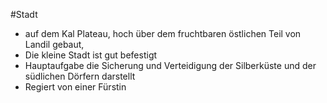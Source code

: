 #Stadt

- auf dem Kal Plateau, hoch über dem fruchtbaren östlichen Teil von Landil gebaut,
- Die kleine Stadt ist gut befestigt
-  Hauptaufgabe die Sicherung und Verteidigung der Silberküste und der südlichen Dörfern darstellt
- Regiert von einer Fürstin
